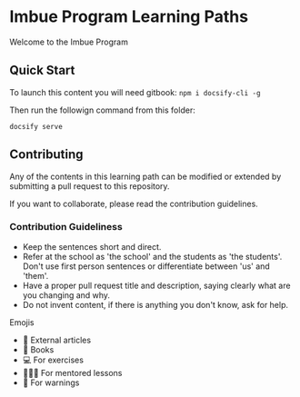 # Imbue Program Learning Paths

Welcome to the Imbue Program


## Quick Start
To launch this content you will need gitbook: `npm i docsify-cli -g`

Then run the followign command from this folder:

```
docsify serve
```

## Contributing
Any of the contents in this learning path can be modified or extended by submitting a pull request to this repository.

If you want to collaborate, please read the contribution guidelines.

### Contribution Guideliness

- Keep the sentences short and direct.
- Refer at the school as 'the school' and the students as 'the students'. Don't use first person sentences or differentiate between 'us' and 'them'. 
- Have a proper pull request title and description, saying clearly what are you changing and why.
- Do not invent content, if there is anything you don't know, ask for help.

Emojis
- 🚀 External articles
- 📘 Books
- ‍💻 For exercises
- 👨🏻‍🏫 For mentored lessons
- 🚧 For warnings
    